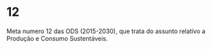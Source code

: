 # 12
Meta numero 12 das ODS (2015-2030), que trata do assunto relativo a Produção e Consumo Sustentáveis.
